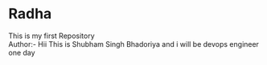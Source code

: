 # Radha
This is my first Repository
<br>
Author:- Hii This is Shubham Singh Bhadoriya and i will be devops engineer one day
